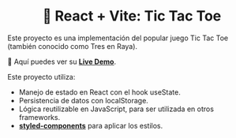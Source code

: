 <div align='center'>

# 🎰 React + Vite: Tic Tac Toe

</div>

Este proyecto es una implementación del popular juego Tic Tac Toe (también conocido como Tres en Raya).

🧩 Aquí puedes ver su [**Live Demo**](https://tic-tac-toe-abraham.netlify.app/).

Este proyecto utiliza:

- Manejo de estado en React con el hook useState.
- Persistencia de datos con localStorage.
- Lógica reutilizable en JavaScript, para ser utilizada en otros frameworks.
- [**styled-components**](https://styled-components.com/) para aplicar los estilos.
